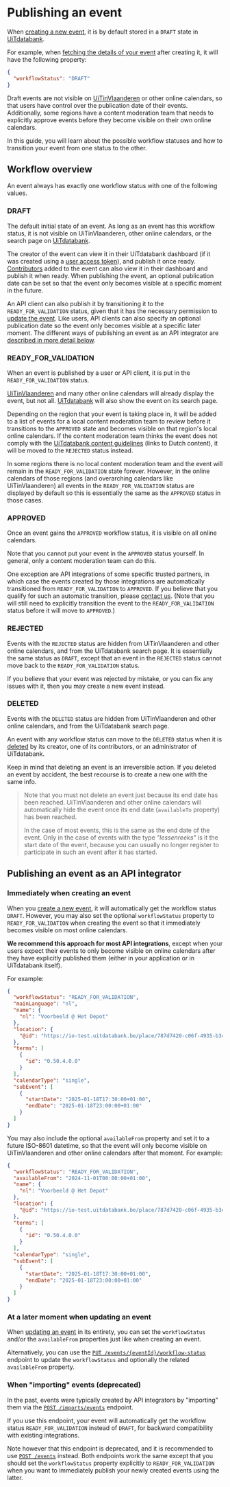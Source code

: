 # Publishing an event

When [creating a new event](./create.md), it is by default stored in a `DRAFT` state in [UiTdatabank](https://www.uitdatabank.be). 

For example, when [fetching the details of your event](/reference/entry.json/paths/~1events~1{eventId}/get) after creating it, it will have the following property:

```json
{
  "workflowStatus": "DRAFT"
}
```

Draft events are not visible on [UiTinVlaanderen](https://www.uitinvlaanderen.be) or other online calendars, so that users have control over the publication date of their events. Additionally, some regions have a content moderation team that needs to explicitly approve events before they become visible on their own online calendars.

In this guide, you will learn about the possible workflow statuses and how to transition your event from one status to the other.

## Workflow overview

An event always has exactly one workflow status with one of the following values.

### DRAFT

The default initial state of an event. As long as an event has this workflow status, it is not visible on UiTinVlaanderen, other online calendars, or the search page on [UiTdatabank](https://www.uitdatabank.be).

The creator of the event can view it in their UiTdatabank dashboard (if it was created using a [user access token](https://docs.publiq.be/docs/authentication/methods/user-access-token)), and publish it once ready. [Contributors](../shared/contributors.md) added to the event can also view it in their dashboard and publish it when ready. When publishing the event, an optional publication date can be set so that the event only becomes visible at a specific moment in the future.

An API client can also publish it by transitioning it to the `READY_FOR_VALIDATION` status, given that it has the necessary permission to [update the event](./update.md). Like users, API clients can also specify an optional publication date so the event only becomes visible at a specific later moment. The different ways of publishing an event as an API integrator are [described in more detail below](#publishing-an-event-as-an-api-integrator).

### READY_FOR_VALIDATION

When an event is published by a user or API client, it is put in the `READY_FOR_VALIDATION` status.

[UiTinVlaanderen](https://www.uitinvlaanderen.be) and many other online calendars will already display the event, but not all. [UiTdatabank](https://www.uitdatabank.be) will also show the event on its search page.

Depending on the region that your event is taking place in, it will be added to a list of events for a local content moderation team to review before it transitions to the `APPROVED` state and becomes visible on that region's local online calendars. If the content moderation team thinks the event does not comply with the [UiTdatabank content guidelines](https://helpdesk.publiq.be/hc/nl/articles/360008702459-Welke-activiteiten-mag-ik-invoeren-in-UiTdatabank-) (links to Dutch content), it will be moved to the `REJECTED` status instead.

In some regions there is no local content moderation team and the event will remain in the `READY_FOR_VALIDATION` state forever. However, in the online calendars of those regions (and overarching calendars like UiTinVlaanderen) all events in the `READY_FOR_VALIDATION` status are displayed by default so this is essentially the same as the `APPROVED` status in those cases.

### APPROVED

Once an event gains the `APPROVED` workflow status, it is visible on all online calendars.

Note that you cannot put your event in the `APPROVED` status yourself. In general, only a content moderation team can do this.

One exception are API integrations of some specific trusted partners, in which case the events created by those integrations are automatically transitioned from `READY_FOR_VALIDATION` to `APPROVED`. If you believe that you qualify for such an automatic transition, please [contact us](https://docs.publiq.be/#contact-us). (Note that you will still need to explicitly transition the event to the `READY_FOR_VALIDATION` status before it will move to `APPROVED`.)

### REJECTED

Events with the `REJECTED` status are hidden from UiTinVlaanderen and other online calendars, and from the UiTdatabank search page. It is essentially the same status as `DRAFT`, except that an event in the `REJECTED` status cannot move back to the `READY_FOR_VALIDATION` status.

If you believe that your event was rejected by mistake, or you can fix any issues with it, then you may create a new event instead.

### DELETED

Events with the `DELETED` status are hidden from UiTinVlaanderen and other online calendars, and from the UiTdatabank search page.

An event with any workflow status can move to the `DELETED` status when it is [deleted](./delete.md) by its creator, one of its contributors, or an administrator of UiTdatabank.

Keep in mind that deleting an event is an irreversible action. If you deleted an event by accident, the best recourse is to create a new one with the same info.

> Note that you must not delete an event just because its end date has been reached. UiTinVlaanderen and other online calendars will automatically hide the event once its end date (`availableTo` property) has been reached. 
>
> In the case of most events, this is the same as the end date of the event. Only in the case of events with the type *"lessenreeks"* is it the start date of the event, because you can usually no longer register to participate in such an event after it has started.

## Publishing an event as an API integrator

### Immediately when creating an event

When you [create a new event](./create.md), it will automatically get the workflow status `DRAFT`. However, you may also set the optional `workflowStatus` property to `READY_FOR_VALIDATION` when creating the event so that it immediately becomes visible on most online calendars.

**We recommend this approach for most API integrations**, except when your users expect their events to only become visible on online calendars after they have explicitly published them (either in your application or in UiTdatabank itself).

For example:
```json
{
  "workflowStatus": "READY_FOR_VALIDATION",
  "mainLanguage": "nl",
  "name": {
    "nl": "Voorbeeld @ Het Depot"
  },
  "location": {
    "@id": "https://io-test.uitdatabank.be/place/787d7420-c06f-4935-b3c5-5cd5a1276796"
  },
  "terms": [
    {
      "id": "0.50.4.0.0"
    }
  ],
  "calendarType": "single",
  "subEvent": [
    {
      "startDate": "2025-01-18T17:30:00+01:00",
      "endDate": "2025-01-18T23:00:00+01:00"
    }
  ]
}
```

You may also include the optional `availableFrom` property and set it to a future ISO-8601 datetime, so that the event will only become visible on UiTinVlaanderen and other online calendars after that moment. For example:

```json
{
  "workflowStatus": "READY_FOR_VALIDATION",
  "availableFrom": "2024-11-01T00:00:00+01:00",
  "name": {
    "nl": "Voorbeeld @ Het Depot"
  },
  "location": {
    "@id": "https://io-test.uitdatabank.be/place/787d7420-c06f-4935-b3c5-5cd5a1276796"
  },
  "terms": [
    {
      "id": "0.50.4.0.0"
    }
  ],
  "calendarType": "single",
  "subEvent": [
    {
      "startDate": "2025-01-18T17:30:00+01:00",
      "endDate": "2025-01-18T23:00:00+01:00"
    }
  ]
}
```

### At a later moment when updating an event

When [updating an event](./update.md) in its entirety, you can set the `workflowStatus` and/or the `availableFrom` properties just like when creating an event.

Alternatively, you can use the [`PUT /events/{eventId}/workflow-status`](/reference/entry.json/paths/~1events~1{eventId}~1workflow-status/put) endpoint to update the `workflowStatus` and optionally the related `availableFrom` property.

### When "importing" events (deprecated)

In the past, events were typically created by API integrators by "importing" them via the [`POST /imports/events`](/reference/entry.json/paths/~1imports~1events~1{eventId}/post) endpoint.

If you use this endpoint, your event will automatically get the workflow status `READY_FOR_VALIDATION` instead of `DRAFT`, for backward compatibility with existing integrations.

Note however that this endpoint is deprecated, and it is recommended to use [`POST /events`](/reference/entry.json/paths/~1events/post) instead. Both endpoints work the same except that you should set the `workflowStatus` property explicitly to `READY_FOR_VALIDATION` when you want to immediately publish your newly created events using the latter.
